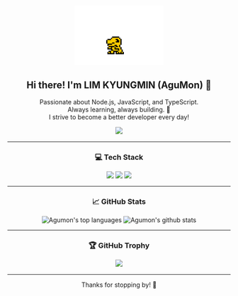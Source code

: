 <div align="center">
  <img src="https://github.com/ljlm0402/ljlm0402/blob/images/avatar.gif?raw=true" width="200px" alt="agumon" />
  <h2>Hi there! I'm LIM KYUNGMIN (AguMon) 👋</h2>
  <p>
    Passionate about Node.js, JavaScript, and TypeScript.<br>
    Always learning, always building. 🚀<br>
    I strive to become a better developer every day!
  </p>
  <p>
    <a href="https://github.com/ljlm0402">
      <img src="https://img.shields.io/badge/GitHub%20Profile-181717?style=for-the-badge&logo=github&logoColor=white" />
    </a>
  </p>
  <hr />
  <h3>💻 Tech Stack</h3>
  <p>
      <img src="https://img.shields.io/badge/Node.js-339933?style=flat&logo=Node.js&logoColor=white" />
      <img src="https://img.shields.io/badge/JavaScript-F7DF1E?style=flat&logo=JavaScript&logoColor=white" />
      <img src="https://img.shields.io/badge/TypeScript-3178C6?style=flat&logo=TypeScript&logoColor=white" />
      <!-- 필요한 경우 다른 기술도 추가 -->
  </p>
  <hr />
  <h3>📈 GitHub Stats</h3>
  <p>
      <img width="380px" src="https://github-readme-stats.vercel.app/api/top-langs/?username=ljlm0402&hide=html&layout=compact&hide_border=true" alt="Agumon's top languages"/>
      <img width="455px" src="https://github-readme-stats.vercel.app/api?username=ljlm0402&theme=default&hide_border=true" alt="Agumon's github stats" />
  </p>
  <hr />
  <h3>🏆 GitHub Trophy</h3>
  <p>
      <img src="https://github-profile-trophy.vercel.app/?username=ljlm0402&column=8&no-frame=true"/>
  </p>
  <hr />
  <p align="center">Thanks for stopping by! 👋</p>
</div>
